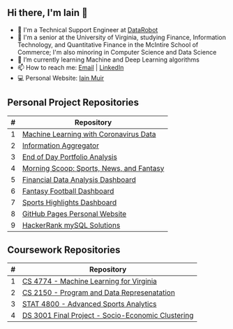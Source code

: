 ## Hi there, I'm Iain 👋

- 👔    I'm a Technical Support Engineer at [DataRobot](https://www.datarobot.com/)
- 🎒   I'm a senior at the University of Virginia, studying Finance, Information Technology, and Quantitative Finance in the McIntire School of Commerce; I'm also minoring in Computer Science and Data Science
- 🌱   I’m currently learning Machine and Deep Learning algorithms
- 📫   How to reach me: [Email](mailto:iam9ez@virginia.edu) | [LinkedIn](https://www.linkedin.com/in/iain-a-muir/)
- 💻   Personal Website: [Iain Muir](https://iainmuir6.github.io/)

## Personal Project Repositories
\# | Repository
------------ | -------------
1 | [Machine Learning with Coronavirus Data](https://github.com/iainmuir6/Machine-Learning-with-Coronavirus-Data)
2 | [Information Aggregator](https://github.com/iainmuir6/Information-Aggregator)
3 | [End of Day Portfolio Analysis](https://github.com/iainmuir6/Portfolio-Analysis)
4 | [Morning Scoop: Sports, News, and Fantasy](https://github.com/iainmuir6/MorningScoop-Sports-News-Fantasy)
5 | [Financial Data Analysis Dashboard](https://github.com/iainmuir6/Financial-Data-Analysis-Dashboard)
6 | [Fantasy Football Dashboard](https://github.com/iainmuir6/Fantasy-Football-Dashboard)
7 | [Sports Highlights Dashboard](https://github.com/iainmuir6/Sports-Highlights-Dashboard)
8 | [GitHub Pages Personal Website](https://github.com/iainmuir6/iainmuir6.github.io)
9 | [HackerRank mySQL Solutions](https://github.com/iainmuir6/HackerRank-mySQL-Solutions)

## Coursework Repositories
\# | Repository
------------ | -------------
1 | [CS 4774 - Machine Learning for Virginia](https://github.com/iainmuir6/Machine-Learning-for-Virginia)
2 | [CS 2150 - Program and Data Represenatation](https://github.com/iainmuir6/Program-and-Data-Representation)
3 | [STAT 4800 - Advanced Sports Analytics](https://github.com/iainmuir6/Advanced-Sports-Analytics)
4 | [DS 3001 Final Project - Socio-Economic Clustering](https://github.com/iainmuir6/Socio-Economic-Clustering)

<!--
**iainmuir6/iainmuir6** is a ✨ _special_ ✨ repository because its `README.md` (this file) appears on your GitHub profile.

Here are some ideas to get you started:

- 🔭 I’m currently working on ...
- 🌱 I’m currently learning ...
- 👯 I’m looking to collaborate on ...
- 🤔 I’m looking for help with ...
- 💬 Ask me about ...
- 📫 How to reach me: ...
- 😄 Pronouns: ...
- ⚡ Fun fact: ...
-->
